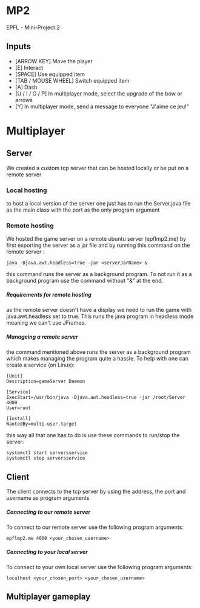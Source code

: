 # MP2
EPFL - Mini-Project 2 

## Inputs
 - [ARROW KEY] Move the player
 - [E] Interact
 - [SPACE] Use equipped item
 - [TAB / MOUSE WHEEL] Switch equipped item
 - [A] Dash
 - [U / I / O / P] In multiplayer mode, select the upgrade of the bow or arrows
 - [Y] In multiplayer mode, send a message to everyone "J'aime ce jeu!"
 
 # Multiplayer
 ## Server
 We created a custom tcp server that can be hosted locally or be put on a remote server
### Local hosting
to host a local version of the server one just has to run the Server.java file as the main class with the port as the only program argument
### Remote hosting
 We hosted the game server on a remote ubuntu server (epflmp2.me)  by first exporting the server as a jar
 file and by running this command on the remote server :
```shell script
java -Djava.awt.headless=true -jar <serverJarName> & 
```
this command runs the server as a background program. To not run it as a background program use the command without "&" at the end.
##### Requirements for remote hosting
as the remote server doesn't have a display we need to run the game with java.awt.headless set to true. 
This runs the java program in headless mode meaning we can't use JFrames.
##### Manageing a remote server
the command mentioned above runs the server as a background program which makes managing the program quite a hassle.
To help with one can create a service (on Linux):
```shell script
[Unit]
Description=gameServer Daemon

[Service]
ExecStart=/usr/bin/java -Djava.awt.headless=true -jar /root/Server 4000
User=root

[Install]
WantedBy=multi-user.target
```
this way all that one has to do is use these commands to run/stop the server:

```shell script
systemctl start serversservice
systemctl stop serversservice
```

## Client
The client connects to the tcp server by using the address, the port and username as program arguments
##### Connecting to our remote server
To connect to our remote server use the following program arguments:
```shell script
epflmp2.me 4000 <your_chosen_username>
```
##### Connecting to your local server
To connect to your own local server use the following program arguments:
```shell script
localhost <your_chosen_port> <your_chosen_username>
```
## Multiplayer gameplay
